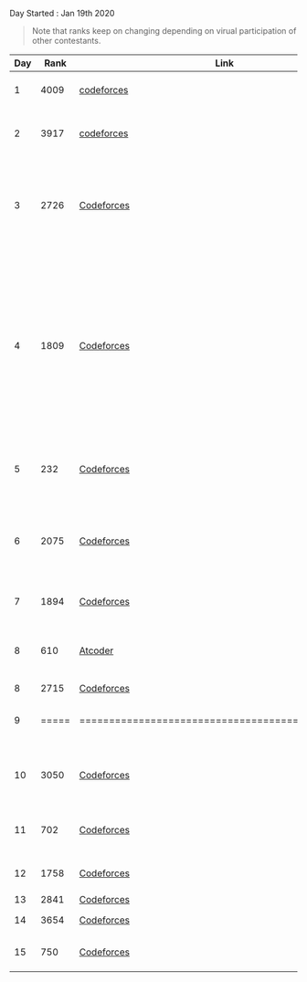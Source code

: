 Day Started : Jan 19th 2020
> Note that ranks keep on changing depending on virual participation of other contestants.

Day | Rank | Link | Type | Review | Upsolved |
----|------|------|------|--------|----------|
1 | 4009 | [codeforces](https://codeforces.com/contest/1293/standings/page/21) | Real | Don't give up. You can do better. |======|
2 | 3917 | [codeforces](https://codeforces.com/contest/1285) | Virual | Easy implementation needs to be correct | 1 |
3 | 2726 | [Codeforces](https://codeforces.com/contest/1287) | Virtual | Try to use std::set less &nbsp; [TLE](https://codeforces.com/contest/1287/submission/69266103) &nbsp; [AC](https://codeforces.com/contest/1287/submission/) &nbsp; and get better at dp. 1700 problems are not tough, don't be afraid. | 2 |
4 | 1809 | [Codeforces](https://codeforces.com/contest/1294/standings/page/10) | Real | DO NOT GIVE UP. EVEN ON LAST MINUTE. Reduce WA submissions. And get a template library rather than coding everything on the spot. Changing ```int``` to ```long``` can have severe effects [MLE](https://codeforces.com/contest/1294/submission/69364778) &nbsp; [AC](https://codeforces.com/contest/1294/submission/69367029) | ====== |
5 | 232 | [Codeforces](https://codeforces.com/contest/1283/standings/page/2) | Virtual | Fast + Correct attempt does magic. And yes, 1800 are easy. | ====== |
6 | 2075 | [Codeforces](https://codeforces.com/contest/1271/standings/page/11) | Virtual | These practice won't help unless you are serious. Laziness will result in catestrophe. | ====== |
7 | 1894 | [Codeforces](https://codeforces.com/contest/1279) | Virtual | Again ! THE TEMPLATE !!! Get it ASAP | ====== | 
8 | 610 | [Atcoder](https://atcoder.jp/contests/abc153/standings) | Real | ABC Contests are waste of time. Go for AGC or Codeforces | Not Required |
8 | 2715 | [Codeforces](https://codeforces.com/contest/1282) | Virtual | You Know it ! | 2 | 
9 | =====| ================================================= | ======= | Power Cut is just an excuse to hide laziness. | ====== |
10| 3050 | [Codeforces](https://codeforces.com/contest/1295/standings/participant/32280114#p32280114) | Real | Literally ? Neither accurate nor fast ? Need to work lot more. | 1 |
11 | 702 | [Codeforces](https://codeforces.com/contest/1269/standings/page/4) | Virtual | Game Changes when you are accurate and fast as well. | ====== | 
12 | 1758 | [Codeforces](https://codeforces.com/contest/1281/standings/page/9) | Virtual | Need to improve accuracy | 0 |
13 | 2841 | [Codeforces](https://codeforces.com/contest/1291/) | Real | .... | ====== |
14 | 3654 | [Codeforces](https://codeforces.com/contest/1263) | Virtual | EASY MUST BE ACCEPTED | ====== |
15 | 750 | [Codeforces](https://codeforces.com/contest/1296) | Real | 500+ submissions in div3 => Easy | 1 |